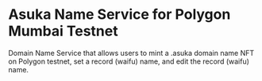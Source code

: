 # Asuka Name Service for Polygon Mumbai Testnet

Domain Name Service that allows users to mint a .asuka domain name NFT on Polygon testnet, set a record (waifu) name, and edit the record (waifu) name.
